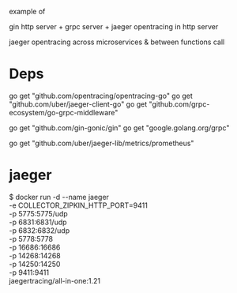 example of 

gin http server + 
grpc server + 
jaeger opentracing in http server

jaeger opentracing across microservices & between functions call


# Deps

go get "github.com/opentracing/opentracing-go"
go get "github.com/uber/jaeger-client-go"
go get "github.com/grpc-ecosystem/go-grpc-middleware"

go get "github.com/gin-gonic/gin"
go get "google.golang.org/grpc"

go get "github.com/uber/jaeger-lib/metrics/prometheus"

# jaeger

  $ docker run -d --name jaeger \
  -e COLLECTOR_ZIPKIN_HTTP_PORT=9411 \
  -p 5775:5775/udp \
  -p 6831:6831/udp \
  -p 6832:6832/udp \
  -p 5778:5778 \
  -p 16686:16686 \
  -p 14268:14268 \
  -p 14250:14250 \
  -p 9411:9411 \
  jaegertracing/all-in-one:1.21
